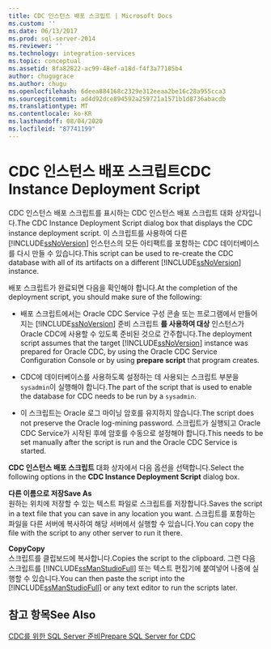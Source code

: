 ```yaml
---
title: CDC 인스턴스 배포 스크립트 | Microsoft Docs
ms.custom: ''
ms.date: 06/13/2017
ms.prod: sql-server-2014
ms.reviewer: ''
ms.technology: integration-services
ms.topic: conceptual
ms.assetid: 8fa82822-ac99-48ef-a18d-f4f3a77105b4
author: chugugrace
ms.author: chugu
ms.openlocfilehash: 6deea884168c2329e312eeaa2be16c28a955cca3
ms.sourcegitcommit: ad4d92dce894592a259721a1571b1d8736abacdb
ms.translationtype: MT
ms.contentlocale: ko-KR
ms.lasthandoff: 08/04/2020
ms.locfileid: "87741199"
---
```

# <a name="cdc-instance-deployment-script"></a><span data-ttu-id="bbc32-102">CDC 인스턴스 배포 스크립트</span><span class="sxs-lookup"><span data-stu-id="bbc32-102">CDC Instance Deployment Script</span></span>
  <span data-ttu-id="bbc32-103">CDC 인스턴스 배포 스크립트를 표시하는 CDC 인스턴스 배포 스크립트 대화 상자입니다.</span><span class="sxs-lookup"><span data-stu-id="bbc32-103">The CDC Instance Deployment Script dialog box that displays the CDC instance deployment script.</span></span> <span data-ttu-id="bbc32-104">이 스크립트를 사용하여 다른 [!INCLUDE[ssNoVersion](../../includes/ssnoversion-md.md)] 인스턴스의 모든 아티팩트를 포함하는 CDC 데이터베이스를 다시 만들 수 있습니다.</span><span class="sxs-lookup"><span data-stu-id="bbc32-104">This script can be used to re-create the CDC database with all of its artifacts on a different [!INCLUDE[ssNoVersion](../../includes/ssnoversion-md.md)] instance.</span></span>  
  
 <span data-ttu-id="bbc32-105">배포 스크립트가 완료되면 다음을 확인해야 합니다.</span><span class="sxs-lookup"><span data-stu-id="bbc32-105">At the completion of the deployment script, you should make sure of the following:</span></span>  
  
-   <span data-ttu-id="bbc32-106">배포 스크립트에서는 Oracle CDC Service 구성 콘솔 또는 프로그램에서 만들어지는 [!INCLUDE[ssNoVersion](../../includes/ssnoversion-md.md)] 준비 스크립트 **를 사용하여 대상** 인스턴스가 Oracle CDC에 사용할 수 있도록 준비된 것으로 간주합니다.</span><span class="sxs-lookup"><span data-stu-id="bbc32-106">The deployment script assumes that the target [!INCLUDE[ssNoVersion](../../includes/ssnoversion-md.md)] instance was prepared for Oracle CDC, by using the Oracle CDC Service Configuration Console or by using **prepare script** that program creates.</span></span>  
  
-   <span data-ttu-id="bbc32-107">CDC에 데이터베이스를 사용하도록 설정하는 데 사용되는 스크립트 부분을 `sysadmin`이 실행해야 합니다.</span><span class="sxs-lookup"><span data-stu-id="bbc32-107">The part of the script that is used to enable the database for CDC needs to be run by a `sysadmin`.</span></span>  
  
-   <span data-ttu-id="bbc32-108">이 스크립트는 Oracle 로그 마이닝 암호를 유지하지 않습니다.</span><span class="sxs-lookup"><span data-stu-id="bbc32-108">The script does not preserve the Oracle log-mining password.</span></span> <span data-ttu-id="bbc32-109">스크립트가 실행되고 Oracle CDC Service가 시작된 후에 암호를 수동으로 설정해야 합니다.</span><span class="sxs-lookup"><span data-stu-id="bbc32-109">This needs to be set manually after the script is run and the Oracle CDC Service is started.</span></span>  
  
 <span data-ttu-id="bbc32-110">**CDC 인스턴스 배포 스크립트** 대화 상자에서 다음 옵션을 선택합니다.</span><span class="sxs-lookup"><span data-stu-id="bbc32-110">Select the following options in the **CDC Instance Deployment Script** dialog box.</span></span>  
  
 <span data-ttu-id="bbc32-111">**다른 이름으로 저장**</span><span class="sxs-lookup"><span data-stu-id="bbc32-111">**Save As**</span></span>  
 <span data-ttu-id="bbc32-112">원하는 위치에 저장할 수 있는 텍스트 파일로 스크립트를 저장합니다.</span><span class="sxs-lookup"><span data-stu-id="bbc32-112">Saves the script in a text file that you can save in any location you want.</span></span> <span data-ttu-id="bbc32-113">스크립트를 포함하는 파일을 다른 서버에 복사하여 해당 서버에서 실행할 수 있습니다.</span><span class="sxs-lookup"><span data-stu-id="bbc32-113">You can copy the file with the script to any other server to run it there.</span></span>  
  
 <span data-ttu-id="bbc32-114">**Copy**</span><span class="sxs-lookup"><span data-stu-id="bbc32-114">**Copy**</span></span>  
 <span data-ttu-id="bbc32-115">스크립트를 클립보드에 복사합니다.</span><span class="sxs-lookup"><span data-stu-id="bbc32-115">Copies the script to the clipboard.</span></span> <span data-ttu-id="bbc32-116">그런 다음 스크립트를 [!INCLUDE[ssManStudioFull](../../includes/ssmanstudiofull-md.md)] 또는 텍스트 편집기에 붙여넣어 나중에 실행할 수 있습니다.</span><span class="sxs-lookup"><span data-stu-id="bbc32-116">You can then paste the script into the [!INCLUDE[ssManStudioFull](../../includes/ssmanstudiofull-md.md)] or any text editor to run the scripts later.</span></span>  
  
## <a name="see-also"></a><span data-ttu-id="bbc32-117">참고 항목</span><span class="sxs-lookup"><span data-stu-id="bbc32-117">See Also</span></span>  
 [<span data-ttu-id="bbc32-118">CDC를 위한 SQL Server 준비</span><span class="sxs-lookup"><span data-stu-id="bbc32-118">Prepare SQL Server for CDC</span></span>](prepare-sql-server-for-cdc.md)  
  
  
